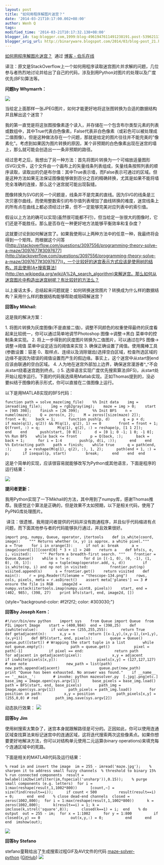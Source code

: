 ```yaml
---
layout: post
title: "如何用程序解图片迷宫？"
date: '2014-03-21T10:17:00.002+08:00'
author: Wenh Q
tags:
modified_time: '2014-03-21T10:17:32.138+08:00'
blogger_id: tag:blogger.com,1999:blog-4961947611491238191.post-5396211339436330563
blogger_orig_url: http://binaryware.blogspot.com/2014/03/blog-post_21.html
---
```

[如何用程序解图片迷宫？](http://blog.jobbole.com/62895/)  通过 [博客 -
伯乐在线](http://blog.jobbole.com/)

译注：原文是StackOverflow上一个如何用程序读取迷宫图片并求解的问题，几位参与者热烈地讨论并给出了自己的代码，涉及到用Python对图片的处理以及广度优先(BFS)算法等。



**问题by Whymarrh：**

![](http://ww1.sinaimg.cn/large/7cc829d3gw1eejn05fdrkj20m80ruaq1.jpg)

当给定上面那样一张JPEG图片，如何才能更好地将这张图转换为合适的数据结构并且解出这个迷宫？

我的第一直觉是将这张图按像素逐个读入，并存储在一个包含布尔类型元素的列表或数组中，其中True代表白色像素，False代表非白色像素（或彩色可以被处理成二值图像）。但是这种做法存在一个问题，那就是给定的图片往往并不能完美的"像素化"。考虑到如果因为图片转换的原因，某个非预期的白色像素出现在迷宫的墙上，那么就可能会创造出一一条非预期的路径。

经过思考之后，我想出了另一种方法：首先将图片转换为一个可缩放适量图形(SVG)文件，这个文件由一个画布上的矢量线条列表组成，矢量线条按照列表的顺序读取，读取出的仍是布尔值：其中True表示墙，而False表示可通过的区域。但是这种方法如果无法保证图像能够做到百分之百的精确转换，尤其是如果不能将墙完全准确的连接，那么这个迷宫就可能出现裂缝。

图像转换为SVG的另一个问题是，线条并不是完美的直线。因为SVG的线条是三次贝塞尔曲线，而使用整数索引的布尔值列表增加了曲线转换的难度，迷宫线条上的所有点在曲线上都必须经过计算，但不一定能够完美对应列表中的索引值。

假设以上方法的确可以实现(虽然很可能都不行)，但当给定一张很大的图像时，它们还是不能胜任。那么是否存在一种更好地方法能够平衡效率和复杂度？

这就要讨论到如何解迷宫了。如果我使用以上两种方法中的任意一种，我最终将会得到一个矩阵。而根据这个问答([http://stackoverflow.com/questions/3097556/programming-theory-solve-a-maze/3097677#3097677](http://stackoverflow.com/questions/3097556/programming-theory-solve-a-maze/3097677#3097677))，一个比较好的迷宫表示方式应该是使用树的结构，并且使用[A*搜索算法](http://en.wikipedia.org/wiki/A%2A_search_algorithm)来解迷宫。那么如何从迷宫图片中构造出迷宫树呢？有比较好的方法么？

以上废话太多，总结起来问题就是：如何转换迷宫图片？转换成为什么样的数据结构？采用什么样的数据结构能够帮助或阻碍解迷宫？



**回答by Mikhail:**

这是我的解决方案：

​1.
将图片转换为灰度图像(不是直接二值)，调整不同颜色的权重使得最终的灰度看起来比较统一，你可以通过简单地调节Photoshop
图像->调整->黑白 菜单中的控制条来实现。
2. 将上一步得到的灰度图片转换为二值图片，可以通过在PS 图像->调整->阈值
菜单中设定适当的阈值来实现
3. 确保正确设置了阈值。使用魔棒工具(参数设置：容差
0、取样点、连续以及消除锯齿)选择空白区域，检查所选区域的边缘不是因为错误的阈值设置而产生的假边缘。事实上，这个迷宫中从start到end应该由联通的空白区域。
4.
人为地在迷宫外部加上边界，确保迷宫漫游者^_^不会从start绕着迷宫跑到终点。:)
5.
选择语言实现广度优先搜索算法(BFS)，从start处开始让程序运行。下面的代码我选择用Matlab实现。正如Thomas提到的，没必要纠结于图像的表示形式，你可以直接在二值图像上运行。

以下是用MATLAB实现的BFS代码：

~~~~ {style="background-color: #f2f2f2; color: #303030;"}
function path = solve_maze(img_file)    %% Init data    img = imread(img_file);    img = rgb2gray(img);    maze = img > 0;    start = [985 398];    finish = [26 399];      %% Init BFS    n = numel(maze);    Q = zeros(n, 2);    M = zeros([size(maze) 2]);    front = 0;    back = 1;      function push(p, d)      q = p + d;      if maze(q(1), q(2)) && M(q(1), q(2), 1) == 0        front = front + 1;        Q(front, :) = q;        M(q(1), q(2), :) = reshape(p, [1 1 2]);      end    end      push(start, [0 0]);      d = [0 1; 0 -1; 1 0; -1 0];      %% Run BFS    while back <= front      p = Q(back, :);      back = back + 1;      for i = 1:4        push(p, d(i, :));      end    end      %% Extracting path    path = finish;    while true      q = path(end, :);      p = reshape(M(q(1), q(2), :), 1, 2);      path(end + 1, :) = p;      if isequal(p, start)         break;      end    end  end
~~~~

这是个简单的实现，应该很容易就能够改写为Python或其他语言，下面是程序的运行结果：

![](http://ww4.sinaimg.cn/large/7cc829d3gw1eejn013zvuj20m80ruqm1.jpg)



**提问者更新：**

我用Python实现了一下Mikhail的方法，其中用到了numpy库，感谢Thomas推荐。我感觉这个算法是正确的，但是效果不太如预期，以下是相关代码，使用了PyPNG库处理图片。

 译注：很遗憾，我用提问者提供的代码并没有跑通程序，并且似乎代码缩进有点问题，而下面其他参与者的代码能够执行通过，并且效果很好。

~~~~ {style="background-color: #f2f2f2; color: #303030;"}
import png, numpy, Queue, operator, itertools    def is_white(coord, image):    """ Returns whether (x, y) is approx. a white pixel."""    a = True    for i in xrange(3):      if not a: break      a = image[coord[1]][coord[0] * 3 + i] > 240    return a    def bfs(s, e, i, visited):    """ Perform a breadth-first search. """    frontier = Queue.Queue()    while s != e:      for d in [(-1, 0), (0, -1), (1, 0), (0, 1)]:        np = tuple(map(operator.add, s, d))        if is_white(np, i) and np not in visited:          frontier.put(np)      visited.append(s)      s = frontier.get()    return visited    def main():    r = png.Reader(filename = "thescope-134.png")    rows, cols, pixels, meta = r.asDirect()    assert meta['planes'] == 3 # ensure the file is RGB    image2d = numpy.vstack(itertools.imap(numpy.uint8, pixels))    start, end = (402, 985), (398, 27)    print bfs(start, end, image2d, [])
~~~~

 {style="background-color: #f2f2f2; color: #303030;"}

**回答by Joseph Kern：**

~~~~ {style="background-color: #f2f2f2; color: #303030;"}
#!/usr/bin/env python    import sys    from Queue import Queue  from PIL import Image    start = (400,984)  end = (398,25)    def iswhite(value):      if value == (255,255,255):      return True    def getadjacent(n):      x,y = n      return [(x-1,y),(x,y-1),(x+1,y),(x,y+1)]    def BFS(start, end, pixels):        queue = Queue()      queue.put([start]) # Wrapping the start tuple in a list        while not queue.empty():            path = queue.get()           pixel = path[-1]            if pixel == end:              return path            for adjacent in getadjacent(pixel):              x,y = adjacent              if iswhite(pixels[x,y]):                  pixels[x,y] = (127,127,127) # see note                  new_path = list(path)                  new_path.append(adjacent)                  queue.put(new_path)        print "Queue has been exhausted. No answer was found."    if __name__ == '__main__':        # invoke: python mazesolver.py  [.jpg|.png|etc.]      base_img = Image.open(sys.argv[1])      base_pixels = base_img.load()        path = BFS(start, end, base_pixels)        path_img = Image.open(sys.argv[1])      path_pixels = path_img.load()        for position in path:          x,y = position          path_pixels[x,y] = (255,0,0) # red        path_img.save(sys.argv[2])
~~~~

动态执行效果：
![](http://ww4.sinaimg.cn/mw690/7cc829d3gw1eejn02nuqdg204g05k4qp.gif)



**回答by Jim**

使用树搜索太繁杂了，迷宫本身就跟解路径是可分的。正因如此，你可以使用连通区域查找算法来标记迷宫中的连通区域，这将迭代搜索两次这些像素点。如果你想要更好地解决方法，你可以对结构单元使用二元运算(binary
operations)来填充每个连通区域中的死路。

下面是相关的MATLAB代码及运行结果：

~~~~ {style="background-color: #f2f2f2; color: #303030;"}
% read in and invert the image  im = 255 - imread('maze.jpg');    % sharpen it to address small fuzzy channels  % threshold to binary 15%  % run connected components  result = bwlabel(im2bw(imfilter(im,fspecial('unsharp')),0.15));    % purge small components (e.g. letters)  for i = 1:max(reshape(result,1,1002*800))      [count,~] = size(find(result==i));      if count < 500          result(result==i) = 0;      end  end    % close dead-end channels  closed = zeros(1002,800);  for i = 1:max(reshape(result,1,1002*800))      k = zeros(1002,800);      k(result==i) = 1; k = imclose(k,strel('square',8));      closed(k==1) = i;  end    % do output  out = 255 - im;  for x = 1:1002      for y = 1:800          if closed(x,y) == 0              out(x,y,:) = 0;          end      end  end  imshow(out);
~~~~

![](http://ww2.sinaimg.cn/large/7cc829d3gw1eejn098cwpj20qs0u8qcf.jpg)

**回答by Stefano**

stefano童鞋给出了生成搜索过程GIF及AVI文件的代码 [maze-solver-python](https://github.com/scharissis/maze-solver-python) ([GitHub](http://blog.jobbole.com/6492/ "GitHub如何运作系列文章"))
![](http://ww3.sinaimg.cn/mw690/7cc829d3gw1eejn07wsrwg208w0b5b29.gif)
